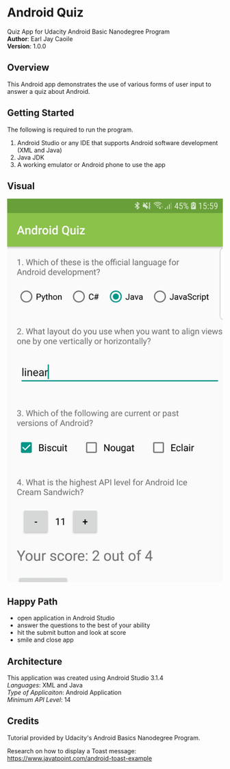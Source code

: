 # Android Quiz
Quiz App for Udacity Android Basic Nanodegree Program <br />
**Author**: Earl Jay Caoile <br />
**Version**: 1.0.0

## Overview
This Android app demonstrates the use of various forms of user input to answer a quiz about Android.

## Getting Started
The following is required to run the program.
1. Android Studio or any IDE that supports Android software development (XML and Java)
2. Java JDK
3. A working emulator or Android phone to use the app

## Visual
![Android Quiz image](android-quiz-ss1.jpg)

## Happy Path
 - open application in Android Studio
 - answer the questions to the best of your ability
 - hit the submit button and look at score
 - smile and close app

## Architecture
This application was created using Android Studio 3.1.4 <br />
*Languages*: XML and Java<br />
*Type of Applicaiton*: Android Application <br />
*Minimum API Level*: 14 <br/>

## Credits
Tutorial provided by Udacity's Android Basics Nanodegree Program.

Research on how to display a Toast message: https://www.javatpoint.com/android-toast-example